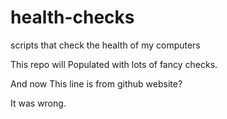 # health-checks
scripts that check the health of my computers

This repo will Populated with lots of fancy checks.


And now This line is from github website?

It was wrong.
